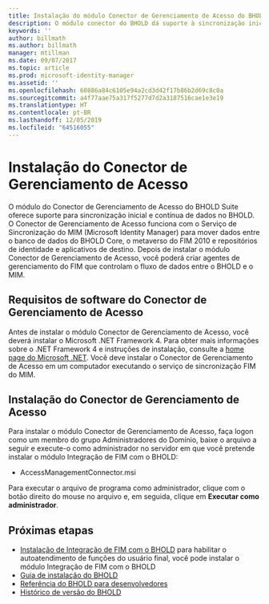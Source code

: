 ```yaml
---
title: Instalação do módulo Conector de Gerenciamento de Acesso do BHOLD | Microsoft Docs
description: O módulo conector do BHOLD dá suporte à sincronização inicial e contínua de dados
keywords: ''
author: billmath
ms.author: billmath
manager: mtillman
ms.date: 09/07/2017
ms.topic: article
ms.prod: microsoft-identity-manager
ms.assetid: ''
ms.openlocfilehash: 60886a84c6105e94a2cd3d42f17b86b2d69c8c0a
ms.sourcegitcommit: a4f77aae75a317f5277d7d2a3187516cae1e3e19
ms.translationtype: HT
ms.contentlocale: pt-BR
ms.lasthandoff: 12/05/2019
ms.locfileid: "64516055"
---
```

# <a name="access-management-connector-installation"></a>Instalação do Conector de Gerenciamento de Acesso

O módulo do Conector de Gerenciamento de Acesso do BHOLD Suite oferece suporte para sincronização inicial e contínua de dados no BHOLD. O Conector de Gerenciamento de Acesso funciona com o Serviço de Sincronização do MIM (Microsoft Identity Manager) para mover dados entre o banco de dados do BHOLD Core, o metaverso do FIM 2010 e repositórios de identidade e aplicativos de destino. Depois de instalar o módulo Conector de Gerenciamento de Acesso, você poderá criar agentes de gerenciamento do FIM que controlam o fluxo de dados entre o BHOLD e o MIM.

## <a name="access-management-connector-software-requirements"></a>Requisitos de software do Conector de Gerenciamento de Acesso

Antes de instalar o módulo Conector de Gerenciamento de Acesso, você deverá instalar o Microsoft .NET Framework 4. Para obter mais informações sobre o .NET Framework 4 e instruções de instalação, consulte a [home page do Microsoft .NET](http://www.microsoft.com/net).
Você deve instalar o Conector de Gerenciamento de Acesso em um computador executando o serviço de sincronização FIM do MIM.

## <a name="access-management-connector-setup"></a>Instalação do Conector de Gerenciamento de Acesso

Para instalar o módulo Conector de Gerenciamento de Acesso, faça logon como um membro do grupo Administradores do Domínio, baixe o arquivo a seguir e execute-o como administrador no servidor em que você pretende instalar o módulo Integração de FIM com o BHOLD:

- AccessManagementConnector.msi

Para executar o arquivo de programa como administrador, clique com o botão direito do mouse no arquivo e, em seguida, clique em **Executar como administrador**.

## <a name="next-steps"></a>Próximas etapas

- [Instalação de Integração de FIM com o BHOLD](https://technet.microsoft.com/library/jj134093(v=ws.10).aspx) para habilitar o autoatendimento de funções do usuário final, você pode instalar o módulo Integração de FIM com o BHOLD
- [Guia de instalação do BHOLD](bhold-installation-guide.md)
- [Referência do BHOLD para desenvolvedores](../reference/mim2016-bhold-developer-reference.md)
- [Histórico de versão do BHOLD](../reference/version-bhold-history.md)
